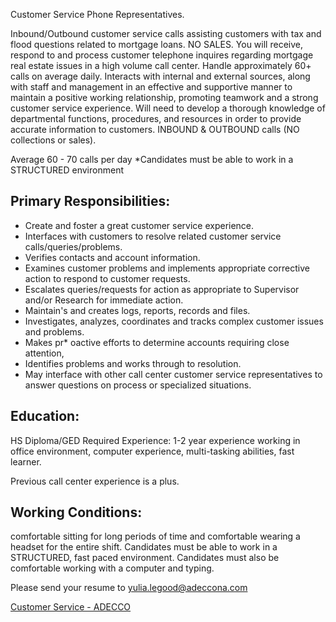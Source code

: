 Customer Service Phone Representatives.

Inbound/Outbound customer service calls assisting customers with tax and flood questions related to mortgage loans. NO SALES. You will receive, respond to and process customer telephone inquires regarding mortgage real estate issues in a high volume call center. Handle approximately 60+ calls on average daily. Interacts with internal and external sources, along with staff and management in an effective and supportive manner to maintain a positive working relationship, promoting teamwork and a strong customer service experience.
Will need to develop a thorough knowledge of departmental functions, procedures, and resources in order to provide accurate information to customers. INBOUND & OUTBOUND calls (NO collections or sales).

Average 60 - 70 calls per day
*Candidates must be able to work in a STRUCTURED environment

## Primary Responsibilities:

* Create and foster a great customer service experience.
* Interfaces with customers to resolve related customer service calls/queries/problems.
* Verifies contacts and account information.
* Examines customer problems and implements appropriate corrective action to respond to customer requests.
* Escalates queries/requests for action as appropriate to Supervisor and/or Research for immediate action.
* Maintain's and creates logs, reports, records and files.
* Investigates, analyzes, coordinates and tracks complex customer issues and problems.
* Makes pr* oactive efforts to determine accounts requiring close attention,
* Identifies problems and works through to resolution.
* May interface with other call center customer service representatives to answer questions on process or specialized situations.

## Education:
HS Diploma/GED Required Experience:
1-2 year experience working in office environment,
computer experience, multi-tasking abilities, fast learner.

Previous call center experience is a plus.

## Working Conditions:
comfortable sitting for long periods of time and
comfortable wearing a headset for the entire shift.
Candidates must be able to work in a STRUCTURED, fast paced environment.
Candidates must also be comfortable working with a computer and typing.

Please send your resume to yulia.legood@adeccona.com

[Customer Service - ADECCO](https://www.adeccousa.com/jobs/customer-service-specialist-austin-texas/?ID=US_EN_2_022862_393812)
